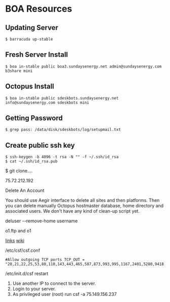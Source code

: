 # BOA Resources

## Updating Server
    $ barracuda up-stable

## Fresh Server Install
    $ boa in-stable public boa3.sundaysenergy.net admin@sundaysenergy.com b3share mini

## Octopus Install
    $ boa in-stable public sdeskbots.sundaysenergy.net info@sundaysenergy.com sdeskbots mini

## Getting Password
    $ grep pass: /data/disk/sdeskbots/log/setupmail.txt

## Create public ssh key
    $ ssh-keygen -b 4096 -t rsa -N "" -f ~/.ssh/id_rsa
    $ cat ~/.ssh/id_rsa.pub

$ git clone….

75.72.212.192

Delete An Account

You should use Aegir interface to delete all sites and then platforms. Then you can delete manually Octopus hostmaster database, home directory and associated users. We don't have any kind of clean-up script yet.

deluser --remove-home username



o1.ftp and o1



[links](http://groups.drupal.org/node/163489)
[wiki](http://groups.drupal.org/node/163784)



/etc/csf/csf.conf

    #Allow outgoing TCP ports TCP_OUT = "20,21,22,25,53,80,110,143,443,465,587,873,993,995,1167,2401,5280,9418,30000:50000"

/etc/init.d/csf restart




  1. Use another IP to connect to the server.
  2. Login to your server.
  3. As privileged user (root) run csf -a 75.149.156.237

